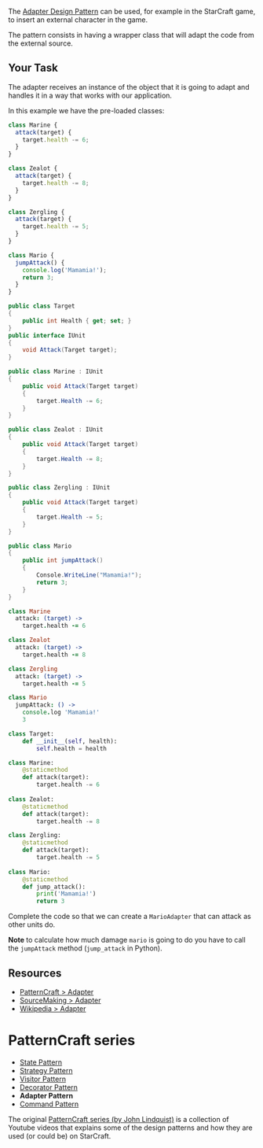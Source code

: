 The [Adapter Design Pattern](https://www.youtube.com/watch?v=hvpXKZhNINc) can be used, for example in the StarCraft game, to insert an external character in the game.

The pattern consists in having a wrapper class that will adapt the code from the external source.

## Your Task

The adapter receives an instance of the object that it is going to adapt and handles it in a way that works with our application.

In this example we have the pre-loaded classes:

```javascript
class Marine {
  attack(target) {
    target.health -= 6;
  }
}

class Zealot {
  attack(target) {
    target.health -= 8;
  }
}

class Zergling {
  attack(target) {
    target.health -= 5;
  }
}

class Mario {
  jumpAttack() {
    console.log('Mamamia!');
    return 3;
  }
}
```
```csharp
public class Target
{
    public int Health { get; set; }
}
public interface IUnit
{
    void Attack(Target target);
}

public class Marine : IUnit
{
    public void Attack(Target target)
    {
        target.Health -= 6;
    }
}

public class Zealot : IUnit
{
    public void Attack(Target target)
    {
        target.Health -= 8;
    }
}

public class Zergling : IUnit
{
    public void Attack(Target target)
    {
        target.Health -= 5;
    }
}

public class Mario
{
    public int jumpAttack()
    {
        Console.WriteLine("Mamamia!");
        return 3;
    }
}
```
```coffeescript
class Marine
  attack: (target) ->
    target.health -= 6

class Zealot
  attack: (target) ->
    target.health -= 8

class Zergling
  attack: (target) ->
    target.health -= 5

class Mario
  jumpAttack: () ->
    console.log 'Mamamia!'
    3
```
```python
class Target:
    def __init__(self, health):
        self.health = health

class Marine:
    @staticmethod
    def attack(target):
        target.health -= 6
    
class Zealot:
    @staticmethod
    def attack(target):
        target.health -= 8

class Zergling:
    @staticmethod
    def attack(target):
        target.health -= 5
    
class Mario:
    @staticmethod
    def jump_attack():
        print('Mamamia!')
        return 3
```

Complete the code so that we can create a `MarioAdapter` that can attack as other units do.

**Note** to calculate how much damage `mario` is going to do you have to call the `jumpAttack` method (`jump_attack` in Python).


## Resources

- [PatternCraft > Adapter](https://www.youtube.com/watch?v=hvpXKZhNINc)
- [SourceMaking > Adapter](https://sourcemaking.com/design_patterns/adapter)
- [Wikipedia > Adapter](https://en.wikipedia.org/wiki/Adapter_pattern)

# PatternCraft series

- [State Pattern](http://www.codewars.com/kata/patterncraft-state/)
- [Strategy Pattern](http://www.codewars.com/kata/patterncraft-strategy/)
- [Visitor Pattern](http://www.codewars.com/kata/patterncraft-visitor/)
- [Decorator Pattern](http://www.codewars.com/kata/patterncraft-decorator/)
- **Adapter Pattern**
- [Command Pattern](http://www.codewars.com/kata/patterncraft-command/)

The original [PatternCraft series (by John Lindquist)](https://www.youtube.com/playlist?list=PL8B19C3040F6381A2) is a collection of Youtube videos that explains some of the design patterns and how they are used (or could be) on StarCraft.
